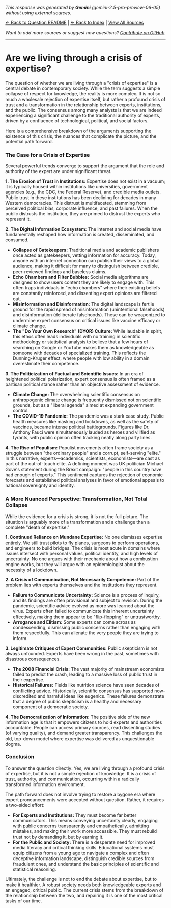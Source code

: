 <!-- 
Generated by: gemini
Model: gemini-2.5-pro-preview-06-05
Prompt type: default
Tools enabled: False
Generated at: 2025-06-30T22:51:56.083837
-->

*This response was generated by **Gemini** (gemini-2.5-pro-preview-06-05) without using external sources.*

[← Back to Question README](README.md) | [← Back to Index](../README.md) | [View All Sources](../allsources.md)

*Want to add more sources or suggest new questions? [Contribute on GitHub](https://github.com/justinwest/SuggestedSources)*

---

# Are we living through a crisis of expertise?

The question of whether we are living through a "crisis of expertise" is a central debate in contemporary society. While the term suggests a simple collapse of respect for knowledge, the reality is more complex. It is not so much a wholesale rejection of expertise itself, but rather a profound crisis of trust and a transformation in the relationship between experts, institutions, and the public. The consensus among many analysts is that we are indeed experiencing a significant challenge to the traditional authority of experts, driven by a confluence of technological, political, and social factors.

Here is a comprehensive breakdown of the arguments supporting the existence of this crisis, the nuances that complicate the picture, and the potential path forward.

### The Case for a Crisis of Expertise

Several powerful trends converge to support the argument that the role and authority of the expert are under significant threat.

**1. The Erosion of Trust in Institutions:**
Expertise does not exist in a vacuum; it is typically housed within institutions like universities, government agencies (e.g., the CDC, the Federal Reserve), and credible media outlets. Public trust in these institutions has been declining for decades in many Western democracies. This distrust is multifaceted, stemming from perceived political bias, corporate influence, and past failures. When the public distrusts the institution, they are primed to distrust the experts who represent it.

**2. The Digital Information Ecosystem:**
The internet and social media have fundamentally reshaped how information is created, disseminated, and consumed.
*   **Collapse of Gatekeepers:** Traditional media and academic publishers once acted as gatekeepers, vetting information for accuracy. Today, anyone with an internet connection can publish their views to a global audience, making it difficult for many to distinguish between credible, peer-reviewed findings and baseless claims.
*   **Echo Chambers and Filter Bubbles:** Social media algorithms are designed to show users content they are likely to engage with. This often traps individuals in "echo chambers" where their existing beliefs are constantly reinforced, and dissenting expert opinions are filtered out.
*   **Misinformation and Disinformation:** The digital landscape is fertile ground for the rapid spread of misinformation (unintentional falsehoods) and disinformation (deliberate falsehoods). These can be weaponized to undermine expert consensus on critical issues like vaccine efficacy or climate change.
*   **The "Do Your Own Research" (DYOR) Culture:** While laudable in spirit, this ethos often leads individuals with no training in scientific methodology or statistical analysis to believe that a few hours of searching on Google or YouTube makes them as knowledgeable as someone with decades of specialized training. This reflects the Dunning-Kruger effect, where people with low ability in a domain overestimate their competence.

**3. The Politicization of Factual and Scientific Issues:**
In an era of heightened political polarization, expert consensus is often framed as a partisan political stance rather than an objective assessment of evidence.
*   **Climate Change:** The overwhelming scientific consensus on anthropogenic climate change is frequently dismissed not on scientific grounds, but as a "liberal agenda" aimed at expanding government control.
*   **The COVID-19 Pandemic:** The pandemic was a stark case study. Public health measures like masking and lockdowns, as well as the safety of vaccines, became intense political battlegrounds. Figures like Dr. Anthony Fauci were simultaneously lauded as heroes and vilified as tyrants, with public opinion often tracking neatly along party lines.

**4. The Rise of Populism:**
Populist movements often frame society as a struggle between "the ordinary people" and a corrupt, self-serving "elite." In this narrative, experts—academics, scientists, economists—are cast as part of the out-of-touch elite. A defining moment was UK politician Michael Gove's statement during the Brexit campaign: "people in this country have had enough of experts." This sentiment captures the rejection of economic forecasts and established political analyses in favor of emotional appeals to national sovereignty and identity.

### A More Nuanced Perspective: Transformation, Not Total Collapse

While the evidence for a crisis is strong, it is not the full picture. The situation is arguably more of a transformation and a challenge than a complete "death of expertise."

**1. Continued Reliance on Mundane Expertise:**
No one dismisses expertise entirely. We still trust pilots to fly planes, surgeons to perform operations, and engineers to build bridges. The crisis is most acute in domains where issues intersect with personal values, political identity, and high levels of uncertainty. No one argues with their mechanic about how a combustion engine works, but they will argue with an epidemiologist about the necessity of a lockdown.

**2. A Crisis of Communication, Not Necessarily Competence:**
Part of the problem lies with experts themselves and the institutions they represent.
*   **Failure to Communicate Uncertainty:** Science is a process of inquiry, and its findings are often provisional and subject to revision. During the pandemic, scientific advice evolved as more was learned about the virus. Experts often failed to communicate this inherent uncertainty effectively, making them appear to be "flip-flopping" or untrustworthy.
*   **Arrogance and Elitism:** Some experts can come across as condescending, dismissing public concerns rather than engaging with them respectfully. This can alienate the very people they are trying to inform.

**3. Legitimate Critiques of Expert Communities:**
Public skepticism is not always unfounded. Experts have been wrong in the past, sometimes with disastrous consequences.
*   **The 2008 Financial Crisis:** The vast majority of mainstream economists failed to predict the crash, leading to a massive loss of public trust in their expertise.
*   **Historical Failures:** Fields like nutrition science have seen decades of conflicting advice. Historically, scientific consensus has supported now-discredited and harmful ideas like eugenics.
These failures demonstrate that a degree of public skepticism is a healthy and necessary component of a democratic society.

**4. The Democratization of Information:**
The positive side of the new information age is that it empowers citizens to hold experts and authorities accountable. People can access primary sources, read dissenting studies (of varying quality), and demand greater transparency. This challenges the old, top-down model where expertise was delivered as unquestionable dogma.

### Conclusion

To answer the question directly: Yes, we are living through a profound crisis of expertise, but it is not a simple rejection of knowledge. It is a crisis of trust, authority, and communication, occurring within a radically transformed information environment.

The path forward does not involve trying to restore a bygone era where expert pronouncements were accepted without question. Rather, it requires a two-sided effort:

*   **For Experts and Institutions:** They must become far better communicators. This means conveying uncertainty clearly, engaging with public concerns transparently and empathetically, admitting mistakes, and making their work more accessible. They must rebuild trust not by demanding it, but by earning it.
*   **For the Public and Society:** There is a desperate need for improved media literacy and critical thinking skills. Educational systems must equip citizens from a young age to navigate a complex and often deceptive information landscape, distinguish credible sources from fraudulent ones, and understand the basic principles of scientific and statistical reasoning.

Ultimately, the challenge is not to end the debate about expertise, but to make it healthier. A robust society needs both knowledgeable experts and an engaged, critical public. The current crisis stems from the breakdown of the relationship between the two, and repairing it is one of the most critical tasks of our time.
